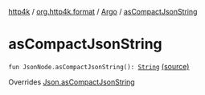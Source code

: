 [http4k](../../index.md) / [org.http4k.format](../index.md) / [Argo](index.md) / [asCompactJsonString](./as-compact-json-string.md)

# asCompactJsonString

`fun JsonNode.asCompactJsonString(): `[`String`](https://kotlinlang.org/api/latest/jvm/stdlib/kotlin/-string/index.html) [(source)](https://github.com/http4k/http4k/blob/master/http4k-format-argo/src/main/kotlin/org/http4k/format/Argo.kt#L41)

Overrides [Json.asCompactJsonString](../-json/as-compact-json-string.md)

